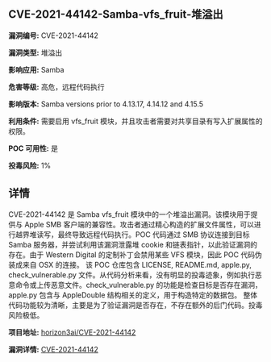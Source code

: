 ## CVE-2021-44142-Samba-vfs_fruit-堆溢出

**漏洞编号:** CVE-2021-44142

**漏洞类型:** 堆溢出

**影响应用:** Samba

**危害等级:** 高危，远程代码执行

**影响版本:** Samba versions prior to 4.13.17, 4.14.12 and 4.15.5

**利用条件:** 需要启用 vfs_fruit 模块，并且攻击者需要对共享目录有写入扩展属性的权限。

**POC 可用性:** 是

**投毒风险:** 1%

## 详情

CVE-2021-44142 是 Samba vfs_fruit 模块中的一个堆溢出漏洞。该模块用于提供与 Apple SMB 客户端的兼容性。攻击者通过精心构造的扩展文件属性，可以进行越界堆读写，最终导致远程代码执行。POC 代码通过 SMB 协议连接到目标 Samba 服务器，并尝试利用该漏洞泄露堆 cookie 和链表指针，以此验证漏洞的存在。由于 Western Digital 的定制补丁会禁用某些 VFS 模块，因此 POC 代码伪装成来自 OSX 的连接。 该 POC 仓库包含 LICENSE, README.md, apple.py, check_vulnerable.py 文件。从代码分析来看，没有明显的投毒迹象，例如执行恶意命令或上传恶意文件。check_vulnerable.py 的功能是检查目标是否存在漏洞，apple.py 包含与 AppleDouble 结构相关的定义，用于构造特定的数据包。 整体代码功能较为清晰，主要是为了验证漏洞是否存在，不存在额外的后门代码。投毒风险极低。

**项目地址:** [horizon3ai/CVE-2021-44142](https://github.com/horizon3ai/CVE-2021-44142)

**漏洞详情:** [CVE-2021-44142](https://nvd.nist.gov/vuln/detail/CVE-2021-44142)